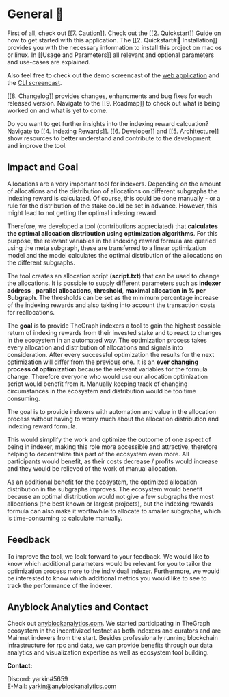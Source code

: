 # General 🌝
First of all, check out [[7. Caution]]. Check out the [[2. Quickstart]] Guide on how to get started with this application. The [[2. Quickstart#💫 Installation]] provides you with the necessary information to install this project on mac os or linux. In [[Usage and Parameters]] all relevant and optional parameters and use-cases are explained.

Also feel free to check out the demo screencast of the [web application](https://i.imgur.com/3uLj7gv.gif) and the [CLI screencast](https://i.imgur.com/gGHVDyQ.gif).

[[8. Changelog]] provides changes, enhancments and bug fixes for each released version. Navigate to the [[9. Roadmap]] to check out what is being worked on and what is yet to come.

Do you want to get further insights into the indexing reward calcuation? Navigate to [[4. Indexing Rewards]]. [[6. Developer]] and [[5. Architecture]] show resources to better understand and contribute to the development and improve the tool.
## Impact and Goal 

Allocations are a very important tool for indexers. Depending on the amount of allocations and the distribution of allocations on different subgraphs the indexing reward is calculated. Of course, this could be done manually - or a rule for the distribution of the stake could be set in advance. However, this might lead to not getting the optimal indexing reward.

Therefore, we developed a tool (contributions appreciated) that **calculates the optimal allocation distribution using optimization algorithms**. For this purpose, the relevant variables in the indexing reward formula are queried using the meta subgraph, these are transferred to a linear optimization model and the model calculates the optimal distribution of the allocations on the different subgraphs.

The tool creates an allocation script (**script.txt**) that can be used to change the allocations. It is possible to supply different parameters such as **indexer address** , **parallel allocations**, **threshold**, **maximal allocation in % per Subgraph**. The thresholds can be set as the minimum percentage increase of the indexing rewards and also taking into account the transaction costs for reallocations.

The **goal** is to provide TheGraph indexers a tool to gain the highest possible return of indexing rewards from their invested stake and to react to changes in the ecosystem in an automated way. The optimization process takes every allocation and distribution of allocations and signals into consideration. After every successful optimization the results for the next optimization will differ from the previous one. It is an **ever changing process of optimization** because the relevant variables for the formula change. Therefore everyone who would use our allocation optimization script would benefit from it. Manually keeping track of changing circumstances in the ecosystem and distribution would be too time consuming.

The goal is to provide indexers with automation and value in the allocation process without having to worry much about the allocation distribution and indexing reward formula.

This would simplify the work and optimize the outcome of one aspect of being in indexer, making this role more accessible and attractive, therefore helping to decentralize this part of the ecosystem even more. All participants would benefit, as their costs decrease / profits would increase and they would be relieved of the work of manual allocation.

As an additional benefit for the ecosystem, the optimized allocation distribution in the subgraphs improves. The ecosystem would benefit because an optimal distribution would not give a few subgraphs the most allocations (the best known or largest projects), but the indexing rewards formula can also make it worthwhile to allocate to smaller subgraphs, which is time-consuming to calculate manually.

## Feedback

To improve the tool, we look forward to your feedback. We would like to know which additional parameters would be relevant for you to tailor the optimization process more to the individual indexer. Furthermore, we would be interested to know which additional metrics you would like to see to track the performance of the indexer.
## Anyblock Analytics and Contact
Check out [anyblockanalytics.com](https://anyblockanalytics.com/). We started participating in TheGraph ecosystem in the incentivized testnet as both indexers and curators and are Mainnet indexers from the start. Besides professionally running blockchain infrastructure for rpc and data, we can provide benefits through our data analytics and visualization expertise as well as ecosystem tool building.

**Contact:**

Discord: yarkin#5659  
E-Mail: [yarkin@anyblockanalytics.com](mailto:yarkin@anyblockanalytics.com)